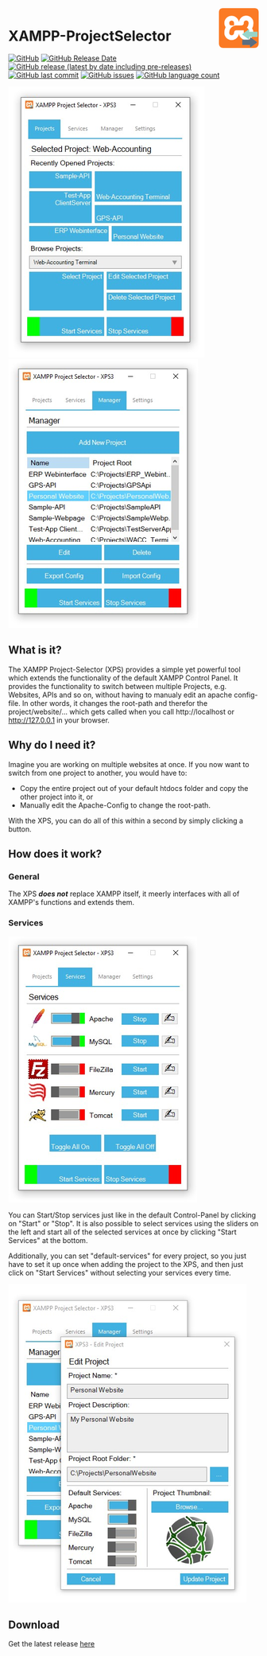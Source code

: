 <img align="right" width="80" height="80" src="https://github.com/TobiHatti/XAMPP-ProjectSelector/blob/master/XPS1/content/xamppProjectSelector.png">

# XAMPP-ProjectSelector

[![GitHub](https://img.shields.io/github/license/TobiHatti/XAMPP-ProjectSelector)](https://opensource.org/licenses/GPL-3.0)
[![GitHub Release Date](https://img.shields.io/github/release-date/TobiHatti/XAMPP-ProjectSelector)](https://github.com/TobiHatti/XAMPP-ProjectSelector/releases)
[![GitHub release (latest by date including pre-releases)](https://img.shields.io/github/v/release/TobiHatti/XAMPP-ProjectSelector?include_prereleases)](https://github.com/TobiHatti/XAMPP-ProjectSelector/releases)
[![GitHub last commit](https://img.shields.io/github/last-commit/TobiHatti/XAMPP-ProjectSelector)](https://github.com/TobiHatti/XAMPP-ProjectSelector/commits/master)
[![GitHub issues](https://img.shields.io/github/issues-raw/TobiHatti/XAMPP-ProjectSelector)](https://github.com/TobiHatti/XAMPP-ProjectSelector/issues)
[![GitHub language count](https://img.shields.io/github/languages/count/TobiHatti/XAMPP-ProjectSelector)](https://github.com/TobiHatti/XAMPP-ProjectSelector)

![image](https://github.com/TobiHatti/XAMPP-ProjectSelector/blob/master/ProductImages/MainTab.jpg)
![image](https://github.com/TobiHatti/XAMPP-ProjectSelector/blob/master/ProductImages/ManagerTab.jpg)


## What is it?
The XAMPP Project-Selector (XPS) provides a simple yet powerful tool which extends the functionality of the default XAMPP Control Panel. It provides the functionality to switch between multiple Projects, e.g. Websites, APIs and so on, without having to manualy edit an apache config-file. In other words, it changes the root-path and therefor the project/website/... which gets called when you call http://localhost or http://127.0.0.1 in your browser.

## Why do I need it?
Imagine you are working on multiple websites at once. If you now want to switch from one project to another, you would have to:
- Copy the entire project out of your default htdocs folder and copy the other project into it, or
- Manually edit the Apache-Config to change the root-path.

With the XPS, you can do all of this within a second by simply clicking a button.

## How does it work?
### General
The XPS ___does not___ replace XAMPP itself, it meerly interfaces with all of XAMPP's functions and extends them. 

### Services
![image](https://github.com/TobiHatti/XAMPP-ProjectSelector/blob/master/ProductImages/ServicesTab.jpg)

You can Start/Stop services just like in the default Control-Panel by clicking on "Start" or "Stop". 
It is also possible to select services using the sliders on the left and start all of the selected services at once by clicking "Start Services" at the bottom.

Additionally, you can set "default-services" for every project, so you just have to set it up once when adding the project to the XPS, and then just click on "Start Services" without selecting your services every time.

![image](https://github.com/TobiHatti/XAMPP-ProjectSelector/blob/master/ProductImages/ProjectEditor.jpg)

## Download
Get the latest release [here](https://github.com/TobiHatti/XAMPP-ProjectSelector/releases)
